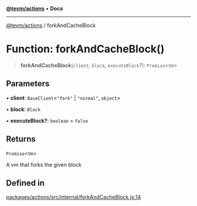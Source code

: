 [**@tevm/actions**](../README.md) • **Docs**

***

[@tevm/actions](../globals.md) / forkAndCacheBlock

# Function: forkAndCacheBlock()

> **forkAndCacheBlock**(`client`, `block`, `executeBlock`?): `Promise`\<`Vm`\>

## Parameters

• **client**: `BaseClient`\<`"fork"` \| `"normal"`, `object`\>

• **block**: `Block`

• **executeBlock?**: `boolean` = `false`

## Returns

`Promise`\<`Vm`\>

A vm that forks the given block

## Defined in

[packages/actions/src/internal/forkAndCacheBlock.js:14](https://github.com/evmts/tevm-monorepo/blob/main/packages/actions/src/internal/forkAndCacheBlock.js#L14)

